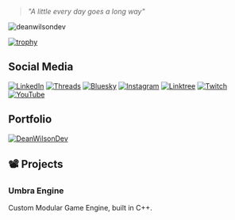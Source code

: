 > *"A little every day goes a long way"*

<p align="left"> <img src="https://komarev.com/ghpvc/?username=deanwilsondev" alt="deanwilsondev" /></p>

[![trophy](https://github-profile-trophy.vercel.app/?username=DeanWilsonDev&theme=onedark)](https://github.com/ryo-ma/github-profile-trophy)

## Social Media
[![LinkedIn](https://custom-icon-badges.demolab.com/badge/LinkedIn-0A66C2?style=for-the-badge&logo=linkedin-white&logoColor=fff)](https://www.linkedin.com/in/deanwilsondev/)
[![Threads](https://img.shields.io/badge/Threads-000000?style=for-the-badge&logo=Threads&logoColor=white)](https://www.threads.com/@deanwilsondev)
[![Bluesky](https://img.shields.io/badge/Bluesky-0285FF?style=for-the-badge&logo=bluesky&logoColor=fff)](https://bsky.app/profile/fearlessgamedev.com)
[![Instagram](https://img.shields.io/badge/Instagram-%23E4405F.svg?style=for-the-badge&logo=Instagram&logoColor=white)](https://www.instagram.com/deanwilsondev/)
[![Linktree](https://img.shields.io/badge/LinkTree-1de9b6?style=for-the-badge&logo=linktree&logoColor=white)](https://linktr.ee/deanwilsondev)
[![Twitch](https://img.shields.io/badge/Twitch-%239146FF.svg?style=for-the-badge&logo=Twitch&logoColor=white)](https://www.twitch.tv/fearlessgamedev)
[![YouTube](https://img.shields.io/badge/YouTube-%23FF0000.svg?style=for-the-badge&logo=YouTube&logoColor=white)](https://www.youtube.com/@fearlessgamedev)

## Portfolio

<!--
DeanWilsonDev is currently being remade using a new React app.
This currently links to the current Squarespace site. Plans are to swap it over to the new site soon.
-->

  
[![DeanWilsonDev](https://img.shields.io/badge/DeanWilson/Dev-db650b?style=for-the-badge)](https://deanwilson.dev)

## 📽️ Projects

### Umbra Engine
Custom Modular Game Engine, built in C++.
<p align="center> <img src="https://github.com/user-attachments/assets/d0ba6c3c-c5fe-49a7-8a4d-b52e0090e453" alt="Umbra Engine"/> </p>
<!--
More Coming Soon!
[![Umbra Engine 2D Renderer Module](https://github-readme-stats.vercel.app/api/pin/?username=UmbraEngine&repo=2d-renderer)](https://github.com/UmbraEngine/2d-renderer)
[![Umbra Engine Core Module](https://github-readme-stats.vercel.app/api/pin/?username=UmbraEngine&repo=core)](https://github.com/UmbraEngine/core)
[![Umbra Engine Editor Module](https://github-readme-stats.vercel.app/api/pin/?username=UmbraEngine&repo=editor)](https://github.com/UmbraEngine/editor)

More modules planned:
- Testing
- 3D Renderer
- Audio
- Physics
- In Game UI Tools (Custom DSL inc)

-->

#### Modules
[![Umbra Engine Logging Module](https://github-readme-stats.vercel.app/api/pin/?username=UmbraEngine&repo=logging)](https://github.com/UmbraEngine/logging)

### My Languages and Tools
<p align="center">
<img src="https://skillicons.dev/icons?i=cpp,dotnet,html,css,js,ts,react,figma,git,jest,nodejs,postgres,postman,py,rider,neovim,aws,vite,sass,regex,bash,unity,unreal,godot,md,docker,npm,redis,vitest"/>
</p>

## 🖥️ Tech Stack

### 🖼️Frontend & UI
[![TypeScript](https://img.shields.io/badge/typescript-%23007ACC.svg?style=for-the-badge&logo=typescript&logoColor=white)](https://github.com/DeanWilsonDev/deanwilsondev-ui)
[![React](https://img.shields.io/badge/react-%2320232a.svg?style=for-the-badge&logo=react&logoColor=%2361DAFB)](https://github.com/DeanWilsonDev/deanwilsondev-ui)
[![Vue](https://img.shields.io/badge/Vue.js-35495E?style=for-the-badge&logo=vuedotjs&logoColor=4FC08D)](#)
[![Jest](https://img.shields.io/badge/Jest-C21325?style=for-the-badge&logo=jest&logoColor=fff)](#)
[![CSS](https://img.shields.io/badge/CSS-1572B6?style=for-the-badge&logo=css3&logoColor=fff)](#)

### ⚙️ Backend
[![.NET](https://img.shields.io/badge/.NET-5C2D91?style=for-the-badge&logo=.net&logoColor=white)](https://github.com/DeanWilsonDev/Reflection-Prototype)

### 💽 Database
[![DynamoDB](https://img.shields.io/badge/DynamoDB-4053D6?style=for-the-badge&logo=amazondynamodb&logoColor=fff)](#)
[![Microsoft SQL Server](https://custom-icon-badges.demolab.com/badge/Microsoft%20SQL%20Server-CC2927?style=for-the-badge&logo=mssqlserver-white&logoColor=white)](#)
[![Postgres](https://img.shields.io/badge/Postgres-%23316192.svg?style=for-the-badge&logo=postgresql&logoColor=white)](#)

### ☁️ Cloud
[![AWS](https://img.shields.io/badge/AWS-%23FF9900.svg?style=for-the-badge&logo=amazon-web-services&logoColor=white)](#)
[![Microsoft Azure](https://custom-icon-badges.demolab.com/badge/Microsoft%20Azure-0089D6?style=for-the-badge&logo=msazure&logoColor=white)](#)

## 🚚 CICD
[![GitHub Actions](https://img.shields.io/badge/GitHub_Actions-2088FF?style=for-the-badge&logo=github-actions&logoColor=white)](https://github.com/DeanWilsonDev/pipeline-artifacts/tree/main)

## Miscellaneous Tools
[![Git](https://img.shields.io/badge/Git-F05032?style=for-the-badge&logo=git&logoColor=fff)](#)


## 🛠️ Game Development Tools

### Game Engines
[![Unreal Engine](https://img.shields.io/badge/Unreal%20Engine-%23313131.svg?style=for-the-badge&logo=unrealengine&logoColor=white)](#)
[![Unity](https://img.shields.io/badge/Unity-%23000000.svg?style=for-the-badge&logo=unity&logoColor=white)](#)

### Languages
[![C++](https://img.shields.io/badge/C++-%2300599C.svg?style=for-the-badge&logo=c%2B%2B&logoColor=white)](https://github.com/UmbraEngine)
[![C](https://img.shields.io/badge/C-00599C?style=for-the-badge&logo=c&logoColor=white)](https://github.com/DeanWilsonDev/bullet-hell-in-c)
[![C#](https://custom-icon-badges.demolab.com/badge/C%23-%23239120.svg?style=for-the-badge&logo=cshrp&logoColor=white)](https://github.com/DeanWilsonDev/drop-cube-game)

## 🧰 Other Tools

### 🧑‍💻 IDE

[![Rider](https://img.shields.io/badge/Rider-000?style=for-the-badge&logo=rider&logoColor=fff)](#)
[![Neovim](https://img.shields.io/badge/Neovim-57A143?style=for-the-badge&logo=neovim&logoColor=fff)](#)




